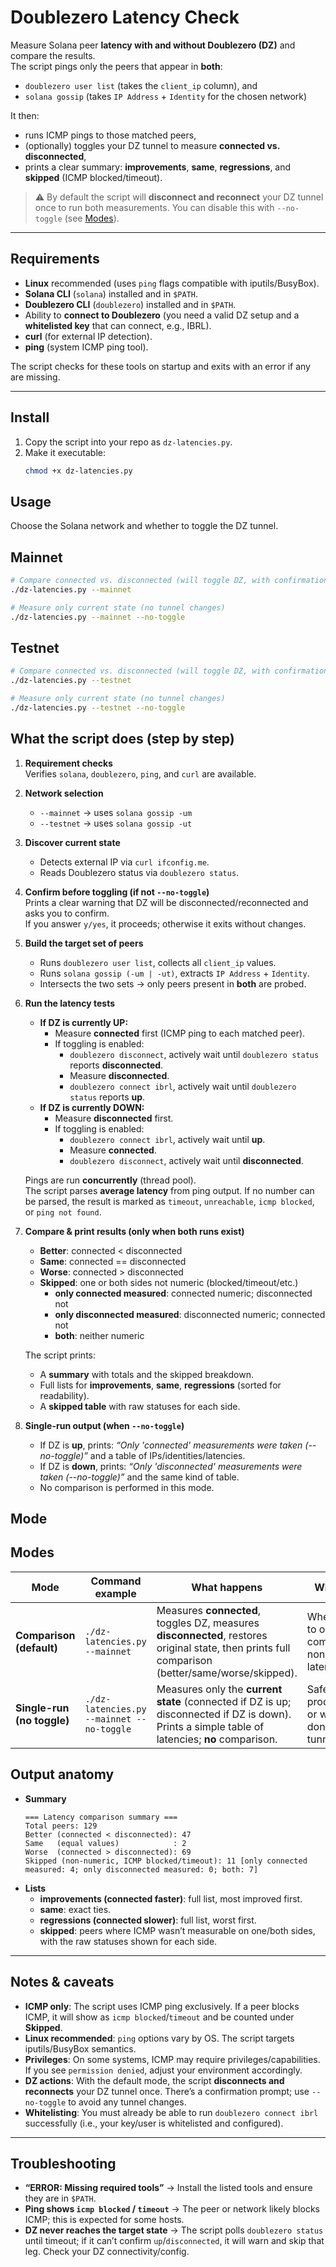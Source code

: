 # Doublezero Latency Check

Measure Solana peer **latency with and without Doublezero (DZ)** and compare the results.  
The script pings only the peers that appear in **both**:
- `doublezero user list` (takes the `client_ip` column), and
- `solana gossip` (takes `IP Address` + `Identity` for the chosen network)

It then:
- runs ICMP pings to those matched peers,
- (optionally) toggles your DZ tunnel to measure **connected vs. disconnected**,
- prints a clear summary: **improvements**, **same**, **regressions**, and **skipped** (ICMP blocked/timeout).

> ⚠️ By default the script will **disconnect and reconnect** your DZ tunnel once to run both measurements. You can disable this with `--no-toggle` (see [Modes](#modes)).

---

## Requirements

- **Linux** recommended (uses `ping` flags compatible with iputils/BusyBox).
- **Solana CLI** (`solana`) installed and in `$PATH`.
- **Doublezero CLI** (`doublezero`) installed and in `$PATH`.
- Ability to **connect to Doublezero** (you need a valid DZ setup and a **whitelisted key** that can connect, e.g., IBRL).
- **curl** (for external IP detection).
- **ping** (system ICMP ping tool).

The script checks for these tools on startup and exits with an error if any are missing.

---

## Install

1. Copy the script into your repo as `dz-latencies.py`.  
2. Make it executable:
   ```bash
   chmod +x dz-latencies.py
   ```

## Usage

Choose the Solana network and whether to toggle the DZ tunnel.

## Mainnet
```bash
# Compare connected vs. disconnected (will toggle DZ, with confirmation)
./dz-latencies.py --mainnet

# Measure only current state (no tunnel changes)
./dz-latencies.py --mainnet --no-toggle
```
## Testnet
```bash
# Compare connected vs. disconnected (will toggle DZ, with confirmation)
./dz-latencies.py --testnet

# Measure only current state (no tunnel changes)
./dz-latencies.py --testnet --no-toggle
```

## What the script does (step by step)

1. **Requirement checks**  
   Verifies `solana`, `doublezero`, `ping`, and `curl` are available.

2. **Network selection**  
   - `--mainnet` → uses `solana gossip -um`  
   - `--testnet` → uses `solana gossip -ut`

3. **Discover current state**  
   - Detects external IP via `curl ifconfig.me`.  
   - Reads Doublezero status via `doublezero status`.

4. **Confirm before toggling (if not `--no-toggle`)**  
   Prints a clear warning that DZ will be disconnected/reconnected and asks you to confirm.  
   If you answer `y/yes`, it proceeds; otherwise it exits without changes.

5. **Build the target set of peers**  
   - Runs `doublezero user list`, collects all `client_ip` values.  
   - Runs `solana gossip (-um | -ut)`, extracts `IP Address` + `Identity`.  
   - Intersects the two sets → only peers present in **both** are probed.

6. **Run the latency tests**  
   - **If DZ is currently UP:**
     - Measure **connected** first (ICMP ping to each matched peer).
     - If toggling is enabled:
       - `doublezero disconnect`, actively wait until `doublezero status` reports **disconnected**.
       - Measure **disconnected**.
       - `doublezero connect ibrl`, actively wait until `doublezero status` reports **up**.
   - **If DZ is currently DOWN:**
     - Measure **disconnected** first.
     - If toggling is enabled:
       - `doublezero connect ibrl`, actively wait until **up**.
       - Measure **connected**.
       - `doublezero disconnect`, actively wait until **disconnected**.

   Pings are run **concurrently** (thread pool).  
   The script parses **average latency** from ping output. If no number can be parsed, the result is marked as `timeout`, `unreachable`, `icmp blocked`, or `ping not found`.

7. **Compare & print results (only when both runs exist)**  
   - **Better**: connected < disconnected  
   - **Same**: connected == disconnected  
   - **Worse**: connected > disconnected  
   - **Skipped**: one or both sides not numeric (blocked/timeout/etc.)  
     - **only connected measured**: connected numeric; disconnected not  
     - **only disconnected measured**: disconnected numeric; connected not  
     - **both**: neither numeric  

   The script prints:  
   - A **summary** with totals and the skipped breakdown.  
   - Full lists for **improvements**, **same**, **regressions** (sorted for readability).  
   - A **skipped table** with raw statuses for each side.

8. **Single-run output (when `--no-toggle`)**  
   - If DZ is **up**, prints: *“Only 'connected' measurements were taken (--no-toggle)”* and a table of IPs/identities/latencies.  
   - If DZ is **down**, prints: *“Only 'disconnected' measurements were taken (--no-toggle)”* and the same kind of table.  
   - No comparison is performed in this mode.
  
## Mode
## Modes

| Mode                   | Command example                | What happens                                                                                               | When to use                                                                 |
|------------------------|--------------------------------|------------------------------------------------------------------------------------------------------------|------------------------------------------------------------------------------|
| **Comparison (default)** | `./dz-latencies.py --mainnet`   | Measures **connected**, toggles DZ, measures **disconnected**, restores original state, then prints full comparison (better/same/worse/skipped). | When you want to objectively compare DZ vs. non-DZ latency.                  |
| **Single-run (no toggle)** | `./dz-latencies.py --mainnet --no-toggle` | Measures only the **current state** (connected if DZ is up; disconnected if DZ is down). Prints a simple table of latencies; **no** comparison. | Safe mode for production/cron or when you don’t want any tunnel changes.     |

## Output anatomy

- **Summary**
  ```text
  === Latency comparison summary ===
  Total peers: 129
  Better (connected < disconnected): 47
  Same   (equal values)            : 2
  Worse  (connected > disconnected): 69
  Skipped (non-numeric, ICMP blocked/timeout): 11 [only connected measured: 4; only disconnected measured: 0; both: 7]
  ```
- **Lists**
  - **improvements (connected faster)**: full list, most improved first.  
  - **same**: exact ties.  
  - **regressions (connected slower)**: full list, worst first.  
  - **skipped**: peers where ICMP wasn’t measurable on one/both sides, with the raw statuses shown for each side.

---

## Notes & caveats

- **ICMP only**: The script uses ICMP ping exclusively. If a peer blocks ICMP, it will show as `icmp blocked`/`timeout` and be counted under **Skipped**.  
- **Linux recommended**: `ping` options vary by OS. The script targets iputils/BusyBox semantics.  
- **Privileges**: On some systems, ICMP may require privileges/capabilities. If you see `permission denied`, adjust your environment accordingly.  
- **DZ actions**: With the default mode, the script **disconnects and reconnects** your DZ tunnel once. There’s a confirmation prompt; use `--no-toggle` to avoid any tunnel changes.  
- **Whitelisting**: You must already be able to run `doublezero connect ibrl` successfully (i.e., your key/user is whitelisted and configured).

---

## Troubleshooting

- **“ERROR: Missing required tools”** → Install the listed tools and ensure they are in `$PATH`.  
- **Ping shows `icmp blocked` / `timeout`** → The peer or network likely blocks ICMP; this is expected for some hosts.  
- **DZ never reaches the target state** → The script polls `doublezero status` until timeout; if it can’t confirm `up`/`disconnected`, it will warn and skip that leg. Check your DZ connectivity/config.


  

